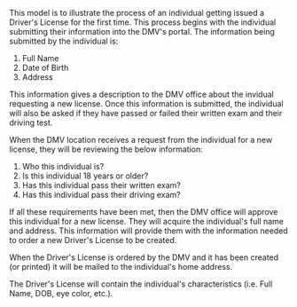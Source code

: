 This model is to illustrate the process of an individual getting issued a Driver's License for the first time. This process begins with the individual submitting their information into the DMV's portal. The information being submitted by the individual is:

1. Full Name
2. Date of Birth
3. Address

This information gives a description to the DMV office about the invidual requesting a new license. Once this information is submitted, the individual will also be asked if they have passed or failed their written exam and their driving test.

When the DMV location receives a request from the individual for a new license, they will be reviewing the below information:

1. Who this individual is?
2. Is this individual 18 years or older?
3. Has this individual pass their written exam?
4. Has this individual pass their driving exam?

If all these requirements have been met, then the DMV office will approve this individual for a new license. They will acquire the individual's full name and address. This information will provide them with the information needed to order a new Driver's License to be created. 

When the Driver's License is ordered by the DMV and it has been created (or printed) it will be mailed to the individual's home address.

The Driver's License will contain the individual's characteristics (i.e. Full Name, DOB, eye color, etc.).